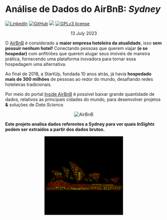 
# Análise de Dados do AirBnB: *Sydney*

[![LinkedIn](https://img.shields.io/badge/LinkedIn-kauefs-blue.svg)](https://www.linkedin.com/in/kauefs/)
[![GitHub](https://img.shields.io/badge/GitHub-kauefs-black.svg?style=flat)](https://github.com/kauefs/)
[![](https://img.shields.io/badge/Python-3-blue.svg)](https://www.python.org/)
[![GPLv3 license](https://img.shields.io/badge/License-Apache-black.svg)](http://perso.crans.org/besson/LICENSE.html)

$$13\ July\ 2023$$

O [AirBnB](https://www.airbnb.com/) é considerado a **maior empresa hoteleira da atualidade**, isso **sem possuir nenhum hotel!** Conectando pessoas que querem viajar **(**e se hospedar**)** com anfitriões que querem alugar seus imóveis de maneira prática, fornecendo uma plataforma inovadora para tornar essa hospedagem uma alternativa.

Ao final de 2018, a StartUp, fundada 10 anos atrás, já havia **hospedado mais de 300 milhões** de pessoas ao redor do mundo, desafiando redes hoteleiras tradicionais.

Por meio do portal [Inside AirBnB](http://insideairbnb.com/get-the-data.html) é possível baixar grande quantidade de dados, relativos as principais cidades do mundo, para desenvolver projetos **&** soluções de _Data Science_.

<p align=center><img alt=AirBnB src=https://www.area360.com.au/wp-content/uploads/2017/09/airbnb-logo.jpg width=25%></p>

**Este projeto analisa dados referentes a Sydney para ver quais _InSights_ podem ser extraídos a partir dos dados brutos.**

<p align=center><img alt=Sydney Tag Cloud src=https://github.com/kauefs/AirBnB/raw/%40/NoteBook/WordCloudSydney.png width=50%>
